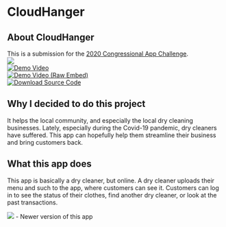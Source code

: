 <head>
  <link rel="shortcut icon" type="image/png" href="CloudHangerLogo.png">
</head>

# CloudHanger
## About CloudHanger
This is a submission for the [2020 Congressional App Challenge](https://congressionalappchallenge.us/20-nj09).<br>
[![](https://img.shields.io/github/license/Jminding/CloudHangerUI?style=for-the-badge)](https://github.com/Jminding/CloudHangerUI/blob/main/LICENSE)<br>
[![Demo Video](https://img.shields.io/badge/Watch-Demo-blue?style=for-the-badge)](https://jminding.github.io/CloudHangerUI/demovideo)<br>
[![Demo Video (Raw Embed)](https://img.shields.io/badge/Watch-Demo%20(Raw%20Embed)-blue?style=for-the-badge)](https://www.youtube.com/embed/3MKBg7wcnKI)<br>
[![Download Source Code](https://img.shields.io/badge/Download-Source%20Code-green?style=for-the-badge)](https://github.com/Jminding/CloudHangerUI/archive/refs/tags/v1.0.zip)<br>

## Why I decided to do this project
It helps the local community, and especially the local dry cleaning businesses.
Lately, especially during the Covid-19 pandemic, dry cleaners have suffered.  This app can hopefully help them streamline their business and bring customers back.

## What this app does
This app is basically a dry cleaner, but online.  A dry cleaner uploads their menu and such to the app, where customers can see it.  Customers can log in to see the status of their clothes, find another dry cleaner, or look at the past transactions.

[![](https://img.shields.io/badge/Check%20out-Hangr-6ea4fa?style=for-the-badge)](https://hangr.app) - Newer version of this app
